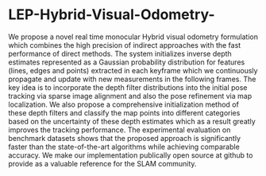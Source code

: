 # LEP-Hybrid-Visual-Odometry-
We propose a novel real time monocular Hybrid visual odometry formulation which combines the high precision of indirect approaches with the fast performance of direct methods. The system initializes inverse depth estimates represented as a Gaussian probability distribution for features (lines, edges and points) extracted in each keyframe which we continuously propagate and update with new measurements in the following frames. The key idea is to incorporate the depth filter distributions into the initial pose tracking via sparse image alignment and also the pose refinement via map localization. We also propose a comprehensive initialization method of these depth filters and classify the map points into different categories based on the uncertainty of these depth estimates which as a result greatly improves the tracking performance. The experimental evaluation on benchmark datasets shows that the proposed approach is significantly faster than the state-of-the-art algorithms while achieving comparable accuracy. We make our implementation publically open source at github to provide as a valuable reference for the SLAM community.  
